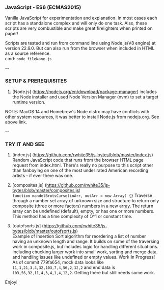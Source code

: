 ### JavaScript - ES6 (ECMAS2015)

Vanilla JavaScript for experimentation and explanation. In most cases each script has a standalone complex and will only do one task.
Also, these scripts are very combustible and make great firelighters when printed on paper!

Scripts are tested and run from command line using Node.js(V8 engine) at version 22.6.0. But can also run from the browser when included in HTML as a source reference.<br />
cmd: `node fileName.js`

--

### SETUP & PREREQUISITES

1. [Node.js] (https://nodejs.org/en/download/package-manager) includes the Node installer and used Node Version Manager (nvm) to set a target runtime version.

NOTE: MacOS 14 and Homebrew's Node distro may have conflicts with other system resources, it was better to install Node.js from nodejs.org. See above link.

--

### TRY IT AND SEE

1. [index.js] (https://github.com/rwhite35/js-bytes/blob/master/index.js)<br />
   Random JavaScript code that runs from the browser HTML page request from index.html. There's really no purpose to this script other than fanboying on one of the most under rated American recording artists - if ever there was one.

2. [composites.js] (https://github.com/rwhite35/js-bytes/blob/master/composites.js)<br />
   `function mandelBrotsCurse(inArr, outArr = new Array) {}`
   Traverse through a number set array of unknown size and structure to return only composite (three or more factors) numbers in a new array. The return array can be undefined (default), empty, or has one or more numbers. This method has a time complexity of O^1 or constant time.

3. [outofsorts.js] (https://github.com/rwhite35/js-bytes/blob/master/outofsorts.js)<br />
   Example of Insertion Sort algorithm for reordering a list of number having an unknown length and range. It builds on some of the traversing work in composite.js, but includes logic for handling different situations. Including chucking larger work into small work, sorting and merge data, and handling issues like undefined or empty values.
   Work In Progress! As of commit 779fa654, mock data looks like `11,1,21,3,4,32,103,7,4,56,2,12,2` and end data is `103,56,32,11,4,3,4,1,4,12,2`. Getting there but still needs some work.

Enjoy!
